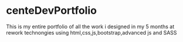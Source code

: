 # centeDevPortfolio
This is my entire portfolio of all the work i designed in my 5 months at rework technongies using html,css,js,bootstrap,advanced js and SASS
